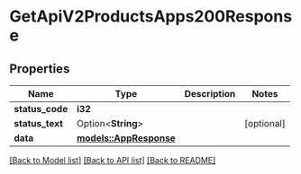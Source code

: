 # GetApiV2ProductsApps200Response

## Properties

Name | Type | Description | Notes
------------ | ------------- | ------------- | -------------
**status_code** | **i32** |  | 
**status_text** | Option<**String**> |  | [optional]
**data** | [**models::AppResponse**](appResponse.md) |  | 

[[Back to Model list]](../README.md#documentation-for-models) [[Back to API list]](../README.md#documentation-for-api-endpoints) [[Back to README]](../README.md)


